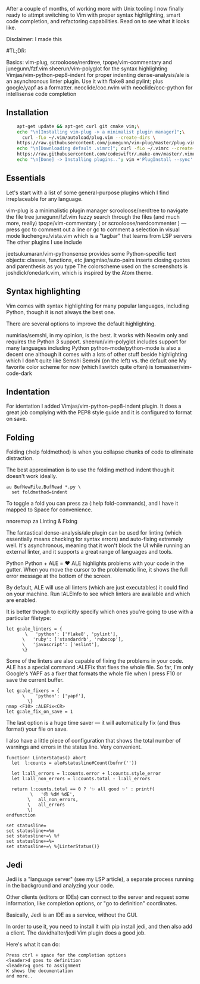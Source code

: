 After a couple of months, of working more with Unix tooling I now finally ready to attmpt switching to Vim with proper syntax highlighting, smart code completion, and refactoring capabilities. Read on to see what it looks like.

Disclaimer: I made this 

#TL;DR:

Basics: vim-plug, scrooloose/nerdtree, tpope/vim-commentary and junegunn/fzf.vim
sheerun/vim-polyglot for the syntax highlighting
Vimjas/vim-python-pep8-indent for proper indenting
dense-analysis/ale is an asynchronous linter plugin. Use it with flake8 and pylint; plus google/yapf as a formatter.
neoclide/coc.nvim with neoclide/coc-python for intellisense code completion

## Installation
```bash
    apt-get update && apt-get curl git cmake vim;\
    echo "\n[Installing vim-plug -> a minimalist plugin manager]";\
	  curl -fLo ~/.vim/autoload/plug.vim --create-dirs \
    https://raw.githubusercontent.com/junegunn/vim-plug/master/plug.vim;\
    echo "\n[Downloading default .vimrc]"; curl -fLo ~/.vimrc --create-dirs\
    https://raw.githubusercontent.com/codeswiftr/.make-env/master/.vimrc;\
    echo "\n[Done] -> Installing plugins.."; vim +'PlugInstall --sync' +qa

```

## Essentials

Let's start with a list of some general-purpose plugins which I find irreplaceable for any language.

vim-plug is a minimalistic plugin manager
scrooloose/nerdtree to navigate the file tree
junegunn/fzf.vim fuzzy search through the files (and much more, really)
tpope/vim-commentary ( or scrooloose/nerdcommenter ) — press gcc to comment out a line or gc to comment a selection in visual mode
liuchengxu/vista.vim which is a "tagbar" that learns from LSP servers
The other plugins I use include

jeetsukumaran/vim-pythonsense provides some Python-specific text objects: classes, functions, etc
jiangmiao/auto-pairs inserts closing quotes and parenthesis as you type
The colorscheme used on the screenshots is joshdick/onedark.vim, which is inspired by the Atom theme.

## Syntax highlighting

Vim comes with syntax highlighting for many popular languages, including Python, though it is not always the best one.

There are several options to improve the default highlighting.

numirias/semshi, in my opinion, is the best. It works with Neovim only and requires the Python 3 support.
sheerun/vim-polyglot includes support for many languages including Python
python-mode/python-mode is also a decent one although it comes with a lots of other stuff beside highlighting which I don't quite like
Semshi
Semshi (on the left) vs. the default one
My favorite color scheme for now (which I switch quite often) is tomasiser/vim-code-dark

## Indentation

For identation I added Vimjas/vim-python-pep8-indent plugin. It does a great job complying with the PEP8 style guide and it is configured to format on save.

## Folding

Folding (:help foldmethod) is when you collapse chunks of code to eliminate distraction.

The best approximation is to use the folding method indent though it doesn't work ideally.

```vim
au BufNewFile,BufRead *.py \
  set foldmethod=indent
```
To toggle a fold you can press za (:help fold-commands), and I have it mapped to Space for convenience.

nnoremap <space> za
Linting & Fixing

The fantastical dense-analysis/ale plugin can be used for linting (which essentially means checking for syntax errors) and auto-fixing extremely well. It's asynchronous, meaning that it won't block the UI while running an external linter, and it supports a great range of languages and tools.

Python
Python + ALE = ❤️
ALE highlights problems with your code in the gutter. When you move the cursor to the problematic line, it shows the full error message at the bottom of the screen.

By default, ALE will use all linters (which are just executables) it could find on your machine. Run :ALEInfo to see which linters are available and which are enabled.

It is better though to explicitly specify which ones you're going to use with a particular filetype:
```vim
let g:ale_linters = {
       \   'python': ['flake8', 'pylint'],
      \   'ruby': ['standardrb', 'rubocop'],
      \   'javascript': ['eslint'],
      \}
```
Some of the linters are also capable of fixing the problems in your code. ALE has a special command :ALEFix that fixes the whole file. So far, I'm only Google's YAPF as a fixer that formats the whole file when I press F10 or save the current buffer.

```vim
let g:ale_fixers = {
      \    'python': ['yapf'],
        \}
nmap <F10> :ALEFix<CR>
let g:ale_fix_on_save = 1
```

The last option is a huge time saver — it will automatically fix (and thus format) your file on save.

I also have a little piece of configuration that shows the total number of warnings and errors in the status line. Very convenient.
```vim
function! LinterStatus() abort
  let  l:counts = ale#statusline#Count(bufnr(''))

  let l:all_errors = l:counts.error + l:counts.style_error
  let l:all_non_errors = l:counts.total - l:all_errors

  return l:counts.total == 0 ? '✨ all good ✨' : printf(
         \   '😞 %dW %dE',
        \   all_non_errors,
        \   all_errors
        \)
endfunction

set statusline=
set statusline+=%m
set statusline+=\ %f
set statusline+=%=
set statusline+=\ %{LinterStatus()}
```

## Jedi

Jedi is a "language server" (see my LSP article), a separate process running in the background and analyzing your code.

Other clients (editors or IDEs) can connect to the server and request some information, like completion options, or "go to definition" coordinates.

Basically, Jedi is an IDE as a service, without the GUI.

In order to use it, you need to install it with pip install jedi, and then also add a client. The davidhalter/jedi Vim plugin does a good job.

Here's what it can do:
```
Press ctrl + space for the completion options
<leader>d goes to definition
<leader>g goes to assignment
K shows the documentation
and more..
```
